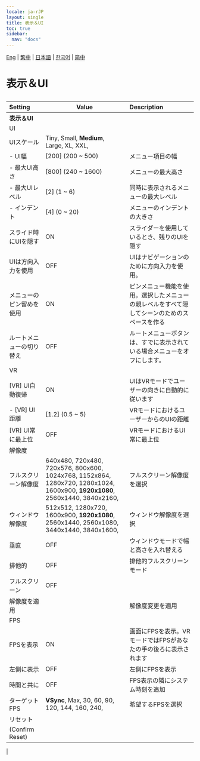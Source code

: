 ```yaml
---
locale: ja-rJP
layout: single
title: 表示＆UI
toc: true
sidebar:
  nav: "docs"
---
```

[Eng](/dancexr/menu/2025.4/system/screen) | [繁中](/tw/dancexr/menu/2025.4/system/screen) | [日本語](/jp/dancexr/menu/2025.4/system/screen) | [한국어](/kr/dancexr/menu/2025.4/system/screen) | [简中](/zh/dancexr/menu/2025.4/system/screen)

# 表示＆UI

## 

| Setting | Value | Description |
| :--- | --- | :--- |
|**表示＆UI** | | 
| UI || 
| UIスケール |  Tiny,  Small,  **Medium**,  Large,  XL,  XXL,  |  |
|- UI幅| [200] (200 ~ 500) | メニュー項目の幅
|- 最大UI高さ| [800] (240 ~ 1600) | メニューの最大高さ
|- 最大UIレベル| [2] (1 ~ 6) | 同時に表示されるメニューの最大レベル
|- インデント| [4] (0 ~ 20) | メニューのインデントの大きさ
| スライド時にUIを隠す | ON | スライダーを使用しているとき、残りのUIを隠す
| UIは方向入力を使用 | OFF | UIはナビゲーションのために方向入力を使用。
| メニューのピン留めを使用 | ON | ピンメニュー機能を使用。選択したメニューの親レベルをすべて隠してシーンのためのスペースを作る
| ルートメニューの切り替え | OFF | ルートメニューボタンは、すでに表示されている場合メニューをオフにします。
| VR || 
| [VR] UI自動復帰 | ON | UIはVRモードでユーザーの向きに自動的に従います
|- [VR] UI距離| [1.2] (0.5 ~ 5) | VRモードにおけるユーザーからのUIの距離
| [VR] UI常に最上位 | OFF | VRモードにおけるUI常に最上位
| 解像度 || 
| フルスクリーン解像度 |  640x480,  720x480,  720x576,  800x600,  1024x768,  1152x864,  1280x720,  1280x1024,  1600x900,  **1920x1080**,  2560x1440,  3840x2160,  | フルスクリーン解像度を選択 |
| ウィンドウ解像度 |  512x512,  1280x720,  1600x900,  **1920x1080**,  2560x1440,  2560x1080,  3440x1440,  3840x1600,  | ウィンドウ解像度を選択 |
| 垂直 | OFF | ウィンドウモードで幅と高さを入れ替える
| 排他的 | OFF | 排他的フルスクリーンモード
| フルスクリーン | OFF | 
| 解像度を適用 || 解像度変更を適用
| FPS || 
| FPSを表示 | ON | 画面にFPSを表示。VRモードではFPSがあなたの手の後ろに表示されます
| 左側に表示 | OFF | 左側にFPSを表示
| 時間と共に | OFF | FPS表示の隣にシステム時刻を追加
| ターゲットFPS |  **VSync**,  Max,  30,  60,  90,  120,  144,  160,  240,  | 希望するFPSを選択 |
| リセット || 
| (Confirm Reset) || 
|
